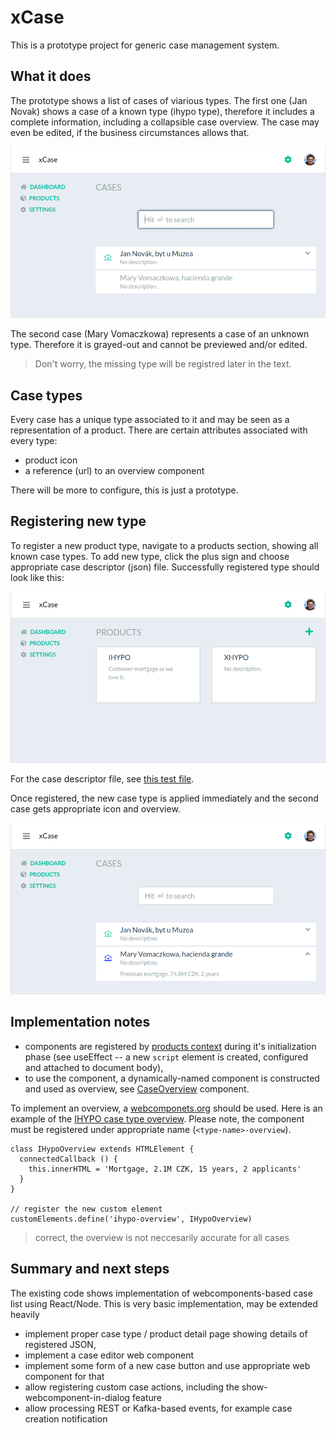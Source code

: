 # xCase

This is a prototype project for generic case management system.

##  What it does

The prototype shows a list of cases of viarious types. The first one (Jan Novak) shows a case of a known type (ihypo type), therefore it includes a complete information, including a collapsible case overview. The case may even be edited, if the business circumstances allows that.

![overview of cases](doc/cases.png)

The second case (Mary Vomaczkowa) represents a case of an unknown type. Therefore it is grayed-out and cannot be previewed and/or edited. 

> Don't worry, the missing type will be registred later in the text.

## Case types

Every case has a unique type associated to it and may be seen as a representation of a product. There are certain attributes associated with every type:
* product icon
* a reference (url) to an overview component 

There will be more to configure, this is just a prototype.

## Registering new type

To register a new product type, navigate to a products section, showing all known case types. To add new type, click the plus sign and choose appropriate case descriptor (json) file. Successfully registered type should look like this:

![overview of cases](doc/products.png)

For the case descriptor file, see [this test file](server/test/product.json).


Once registered, the new case type is applied immediately and the second case gets appropriate icon and overview.

![overview of cases](doc/cases-reg.png)

## Implementation notes

* components are registered by [products context](client/ProductsContext.js) during it's initialization phase (see useEffect -- a new ```script``` element is created, configured and attached to document body),
* to use the component, a dynamically-named component is constructed and used as overview, see [CaseOverview](client/components/CaseOverview.js) component.

To implement an overview, a [webcomponets.org](webcomponents.org) should be used. Here is an example of the [IHYPO case type overview](client/static/ihypo-overview.js). Please note, the component must be registered under appropriate name (```<type-name>-overview```).

```
class IHypoOverview extends HTMLElement {
  connectedCallback () {
    this.innerHTML = 'Mortgage, 2.1M CZK, 15 years, 2 applicants'
  }
}

// register the new custom element
customElements.define('ihypo-overview', IHypoOverview)
```

> correct, the overview is not neccesarily accurate for all cases

## Summary and next steps

The existing code shows implementation of webcomponents-based case list using React/Node. This is very basic implementation, may be extended heavily
* implement proper case type / product detail page showing details of registered JSON,
* implement a case editor web component
* implement some form of a new case button and use appropriate web component for that
* allow registering custom case actions, including the show-webcomponent-in-dialog feature
* allow processing REST or Kafka-based events, for example case creation notification




